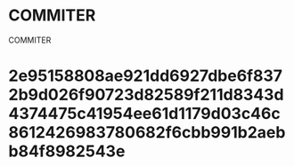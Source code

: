# COMMITER
COMMITER






# 2e95158808ae921dd6927dbe6f8372b9d026f90723d82589f211d8343d4374475c41954ee61d1179d03c46c8612426983780682f6cbb991b2aebb84f8982543e
